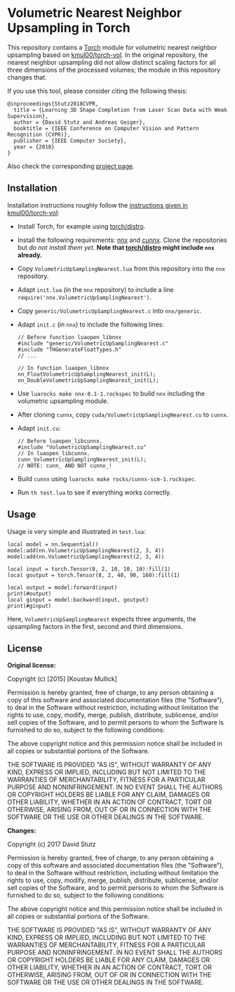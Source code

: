 # Volumetric Nearest Neighbor Upsampling in Torch

This repository contains a [Torch](http://torch.ch/) module for volumetric nearest
neighbor upsampling based on [kmul00/torch-vol](https://github.com/kmul00/torch-vol).
In the original repository, the nearest neighbor upsampling did not allow distinct
scaling factors for all three dimensions of the processed volumes; the module in this
repository changes that.

If you use this tool, please consider citing the following thesis:

    @inproceedings{Stutz2018CVPR,
      title = {Learning 3D Shape Completion from Laser Scan Data with Weak Supervision},
      author = {David Stutz and Andreas Geiger},
      booktitle = {IEEE Conference on Computer Vision and Pattern Recognition (CVPR)},
      publisher = {IEEE Computer Society},
      year = {2018}
    }

Also check the corresponding [project page](http://davidstutz.de/projects/shape-completion/).

## Installation

Installation instructions roughly follow the
[instructions given in kmul00/torch-vol](https://github.com/kmul00/torch-vol/blob/master/INSTALL.md):

* Install Torch, for example using [torch/distro](https://github.com/torch/distro).
* Install the following requirements: [nnx](https://github.com/clementfarabet/lua---nnx)
  and [cunnx](https://github.com/nicholas-leonard/cunnx). Clone the repositories but
  _do not install them yet_. **Note that [torch/distro](https://github.com/torch/distro)
  might include `nnx` already.**
* Copy `VolumetricUpSamplingNearest.lua` from this repository into the `nnx` repository.
* Adapt `init.lua` (in the `nnx` repository) to include a line `require('nnx.VolumetricUpSamplingNearest')`.
* Copy `generic/VolumetricUpSamplingNearest.c` into `nnx/generic`.
* Adapt `init.c` (in `nnx`) to include the following lines:

    ```
    // Before function luaopen_libnnx
    #include "generic/VolumetricUpSamplingNearest.c"
    #include "THGenerateFloatTypes.h"
    // ...
    
    // In function luaopen_libnnx
    nn_FloatVolumetricUpSamplingNearest_init(L);
    nn_DoubleVolumetricUpSamplingNearest_init(L);
    ```
    
* Use `luarocks make nnx-0.1-1.rockspec` to build `nnx` including the volumetric
  upsampling module.
* After cloning `cunnx`, copy `cuda/VolumetricUpSamplingNearest.cu` to
  `cunnx`.
* Adapt `init.cu`:

    ```
    // Before luaopen_libcunnx.
    #include "VolumetricUpSamplingNearest.cu"
    // In luaopen_libcunnx.
    cunn_VolumetricUpSamplingNearest_init(L);
    // NOTE: cunn_ AND NOT cunnx_!
    ```
    
* Build `cunnx` using `luarocks make rocks/cunnx-scm-1.rockspec`.
* Run `th test.lua` to see if everything works correctly.

## Usage

Usage is very simple and illustrated in `test.lua`:

    local model = nn.Sequential()
    model:add(nn.VolumetricUpSamplingNearest(2, 3, 4))
    model:add(nn.VolumetricUpSamplingNearest(2, 3, 4))
    
    local input = torch.Tensor(8, 2, 10, 10, 10):fill(1)
    local goutput = torch.Tensor(8, 2, 40, 90, 160):fill(1)

    local output = model:forward(input)
    print(#output)
    local ginput = model:backward(input, goutput)
    print(#ginput)

Here, `VolumetricUpSamplingNearest` expects three arguments, the upsampling factors
in the first, second and third dimensions.

## License

**Original license:**

Copyright (c) [2015] [Koustav Mullick]

Permission is hereby granted, free of charge, to any person obtaining a copy
of this software and associated documentation files (the "Software"), to deal
in the Software without restriction, including without limitation the rights
to use, copy, modify, merge, publish, distribute, sublicense, and/or sell
copies of the Software, and to permit persons to whom the Software is
furnished to do so, subject to the following conditions:

The above copyright notice and this permission notice shall be included in all
copies or substantial portions of the Software.

THE SOFTWARE IS PROVIDED "AS IS", WITHOUT WARRANTY OF ANY KIND, EXPRESS OR
IMPLIED, INCLUDING BUT NOT LIMITED TO THE WARRANTIES OF MERCHANTABILITY,
FITNESS FOR A PARTICULAR PURPOSE AND NONINFRINGEMENT. IN NO EVENT SHALL THE
AUTHORS OR COPYRIGHT HOLDERS BE LIABLE FOR ANY CLAIM, DAMAGES OR OTHER
LIABILITY, WHETHER IN AN ACTION OF CONTRACT, TORT OR OTHERWISE, ARISING FROM,
OUT OF OR IN CONNECTION WITH THE SOFTWARE OR THE USE OR OTHER DEALINGS IN THE
SOFTWARE.

**Changes:**

Copyright (c) 2017 David Stutz

Permission is hereby granted, free of charge, to any person obtaining a copy
of this software and associated documentation files (the "Software"), to deal
in the Software without restriction, including without limitation the rights
to use, copy, modify, merge, publish, distribute, sublicense, and/or sell
copies of the Software, and to permit persons to whom the Software is
furnished to do so, subject to the following conditions:

The above copyright notice and this permission notice shall be included in all
copies or substantial portions of the Software.

THE SOFTWARE IS PROVIDED "AS IS", WITHOUT WARRANTY OF ANY KIND, EXPRESS OR
IMPLIED, INCLUDING BUT NOT LIMITED TO THE WARRANTIES OF MERCHANTABILITY,
FITNESS FOR A PARTICULAR PURPOSE AND NONINFRINGEMENT. IN NO EVENT SHALL THE
AUTHORS OR COPYRIGHT HOLDERS BE LIABLE FOR ANY CLAIM, DAMAGES OR OTHER
LIABILITY, WHETHER IN AN ACTION OF CONTRACT, TORT OR OTHERWISE, ARISING FROM,
OUT OF OR IN CONNECTION WITH THE SOFTWARE OR THE USE OR OTHER DEALINGS IN THE
SOFTWARE.
